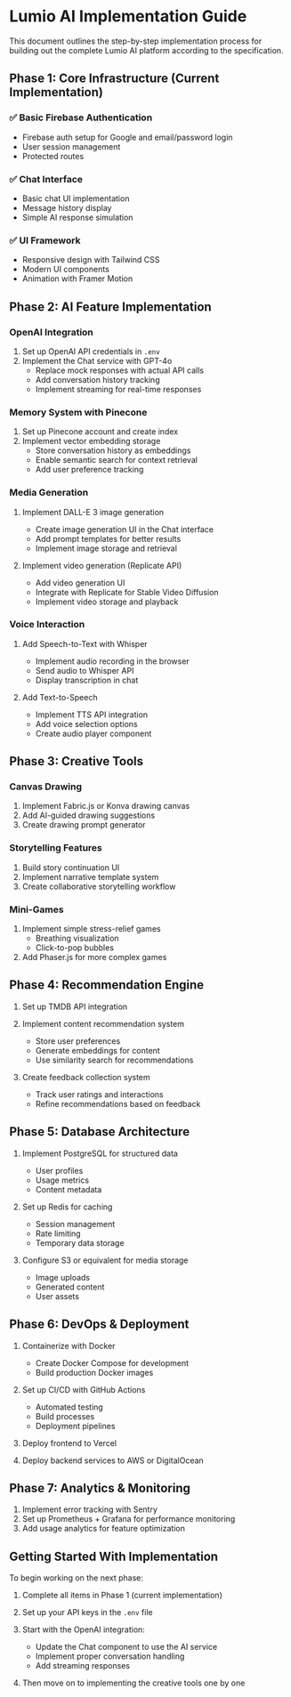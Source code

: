 # Lumio AI Implementation Guide

This document outlines the step-by-step implementation process for building out the complete Lumio AI platform according to the specification.

## Phase 1: Core Infrastructure (Current Implementation)

### ✅ Basic Firebase Authentication

- Firebase auth setup for Google and email/password login
- User session management
- Protected routes

### ✅ Chat Interface

- Basic chat UI implementation
- Message history display
- Simple AI response simulation

### ✅ UI Framework

- Responsive design with Tailwind CSS
- Modern UI components
- Animation with Framer Motion

## Phase 2: AI Feature Implementation

### OpenAI Integration

1. Set up OpenAI API credentials in `.env`
2. Implement the Chat service with GPT-4o
   - Replace mock responses with actual API calls
   - Add conversation history tracking
   - Implement streaming for real-time responses

### Memory System with Pinecone

1. Set up Pinecone account and create index
2. Implement vector embedding storage
   - Store conversation history as embeddings
   - Enable semantic search for context retrieval
   - Add user preference tracking

### Media Generation

1. Implement DALL-E 3 image generation

   - Create image generation UI in the Chat interface
   - Add prompt templates for better results
   - Implement image storage and retrieval

2. Implement video generation (Replicate API)
   - Add video generation UI
   - Integrate with Replicate for Stable Video Diffusion
   - Implement video storage and playback

### Voice Interaction

1. Add Speech-to-Text with Whisper

   - Implement audio recording in the browser
   - Send audio to Whisper API
   - Display transcription in chat

2. Add Text-to-Speech
   - Implement TTS API integration
   - Add voice selection options
   - Create audio player component

## Phase 3: Creative Tools

### Canvas Drawing

1. Implement Fabric.js or Konva drawing canvas
2. Add AI-guided drawing suggestions
3. Create drawing prompt generator

### Storytelling Features

1. Build story continuation UI
2. Implement narrative template system
3. Create collaborative storytelling workflow

### Mini-Games

1. Implement simple stress-relief games
   - Breathing visualization
   - Click-to-pop bubbles
2. Add Phaser.js for more complex games

## Phase 4: Recommendation Engine

1. Set up TMDB API integration
2. Implement content recommendation system

   - Store user preferences
   - Generate embeddings for content
   - Use similarity search for recommendations

3. Create feedback collection system
   - Track user ratings and interactions
   - Refine recommendations based on feedback

## Phase 5: Database Architecture

1. Implement PostgreSQL for structured data

   - User profiles
   - Usage metrics
   - Content metadata

2. Set up Redis for caching

   - Session management
   - Rate limiting
   - Temporary data storage

3. Configure S3 or equivalent for media storage
   - Image uploads
   - Generated content
   - User assets

## Phase 6: DevOps & Deployment

1. Containerize with Docker

   - Create Docker Compose for development
   - Build production Docker images

2. Set up CI/CD with GitHub Actions

   - Automated testing
   - Build processes
   - Deployment pipelines

3. Deploy frontend to Vercel
4. Deploy backend services to AWS or DigitalOcean

## Phase 7: Analytics & Monitoring

1. Implement error tracking with Sentry
2. Set up Prometheus + Grafana for performance monitoring
3. Add usage analytics for feature optimization

## Getting Started With Implementation

To begin working on the next phase:

1. Complete all items in Phase 1 (current implementation)
2. Set up your API keys in the `.env` file
3. Start with the OpenAI integration:

   - Update the Chat component to use the AI service
   - Implement proper conversation handling
   - Add streaming responses

4. Then move on to implementing the creative tools one by one
